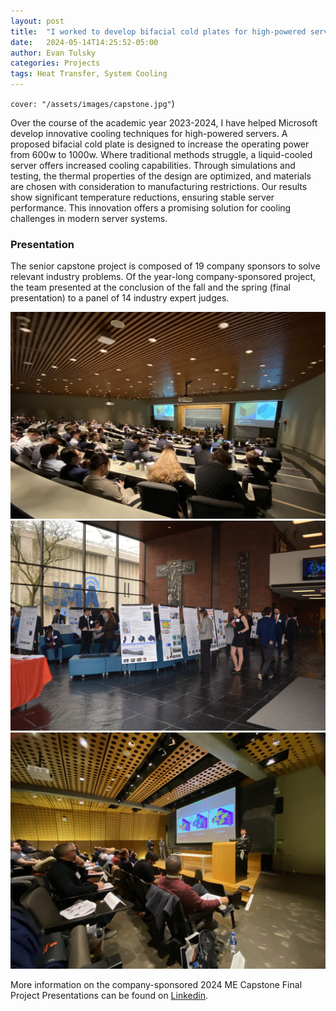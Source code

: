 ```yaml
---
layout: post
title:  "I worked to develop bifacial cold plates for high-powered servers with Microsoft"
date:   2024-05-14T14:25:52-05:00
author: Evan Tulsky
categories: Projects
tags: Heat Transfer, System Cooling
---
```

 <code>cover: "/assets/images/capstone.jpg"</code>)
 
Over the course of the academic year 2023-2024, I have helped Microsoft develop innovative cooling techniques for high-powered servers. A proposed bifacial cold plate is designed to increase the operating power from 600w to 1000w. Where traditional methods struggle, a liquid-cooled server offers increased cooling capabilities. Through simulations and testing, the thermal properties of the design are optimized, and materials are chosen with consideration to manufacturing restrictions. Our results show significant temperature reductions, ensuring stable server performance. This innovation offers a promising solution for cooling challenges in modern server systems.


### Presentation
The senior capstone project is composed of 19 company sponsors to solve relevant industry problems. Of the year-long company-sponsored project, the team presented at the conclusion of the fall and the spring (final presentation) to a panel of 14 industry expert judges.


<a href="https://github.com/ertulsky/io/blob/master/assets/capstone.jpg" data-lightbox="2024 ME Capstone" data-title="2024 ME Capstone">
  <img src="https://github.com/ertulsky/io/blob/master/assets/capstone.jpg" title="2024 ME Capstone Final Project Presentations">
</a>
<a href="https://github.com/ertulsky/io/blob/master/assets/posterpresentation_microsoft.jpg" data-lightbox="2024 ME Capstone" data-title="2024 ME Capstone1">
  <img src="https://github.com/ertulsky/io/blob/master/assets/posterpresentation_microsoft.jpg" title="2024 ME Capstone Final Poster Presentations">
</a>
<a href="https://github.com/ertulsky/io/blob/master/assets/fallpresentation_microsoft.jpg" data-lightbox="2024 ME Capstone" data-title="2024 ME Capstone2">
  <img src="https://github.com/ertulsky/io/blob/master/assets/fallpresentation_microsoft.jpg" title="2024 ME Capstone Mid-year Project Presentations">
</a>


More information on the company-sponsored 2024 ME Capstone Final Project Presentations can be found on [Linkedin]((https://www.linkedin.com/feed/update/urn:li:activity:7191762558649851904/)).
